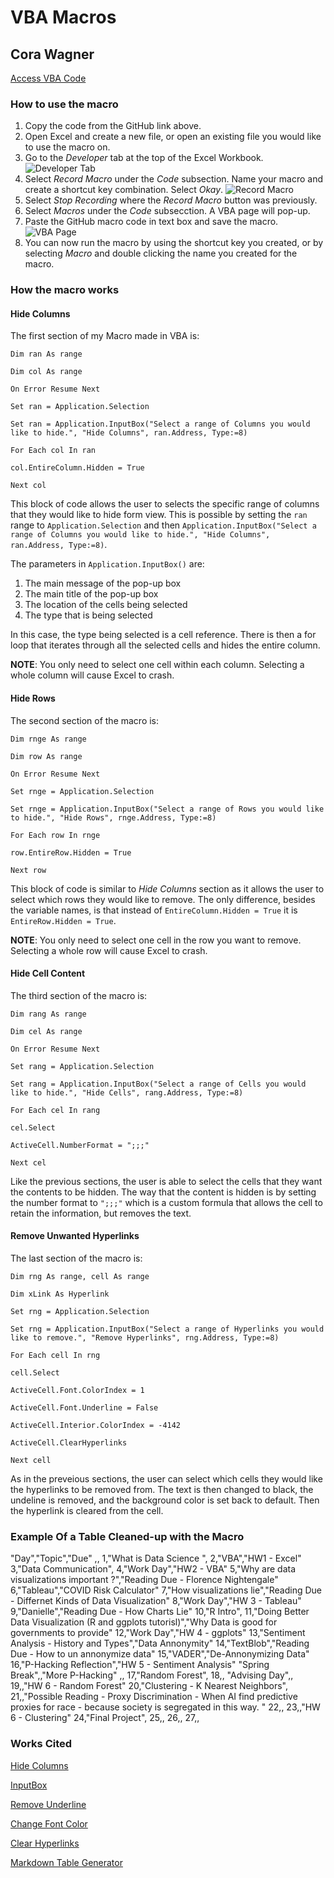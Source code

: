 # VBA Macros
## Cora Wagner

[Access VBA Code](https://github.com/CoraWagner/VBA/blob/4c92d580e2708a17d2b36338adc8a5b30a6afc44/MacrosCode)

### How to use the macro
1. Copy the code from the GitHub link above.
2. Open Excel and create a new file, or open an existing file you would like to use the macro on.
3. Go to the *Developer* tab at the top of the Excel Workbook. 
![Developer Tab](Developer.png)
4. Select *Record Macro* under the *Code* subsection. Name your macro and create a shortcut key combination. Select *Okay*. ![Record Macro](RecordMacro.png)
5. Select *Stop Recording* where the *Record Macro* button was previously.
6. Select *Macros* under the *Code* subsecction. A VBA page will pop-up.
7. Paste the GitHub macro code in text box and save the macro. ![VBA Page](VBA.png)
8. You can now run the macro by using the shortcut key you created, or by selecting *Macro* and double clicking the name you created for the macro.

### How the macro works
#### Hide Columns
The first section of my Macro made in VBA is:

`Dim ran As range`

`Dim col As range`

`On Error Resume Next`

`Set ran = Application.Selection`

`Set ran = Application.InputBox("Select a range of Columns you would like to hide.", "Hide Columns", ran.Address, Type:=8)`

`For Each col In ran`

`col.EntireColumn.Hidden = True`

`Next col`

This block of code allows the user to selects the specific range of columns that they would like to hide form view. This is possible by setting the `ran` range to `Application.Selection` and then `Application.InputBox("Select a range of Columns you would like to hide.", "Hide Columns", ran.Address, Type:=8)`. 

The parameters in `Application.InputBox()` are:
1. The main message of the pop-up box
2. The main title of the pop-up box
3. The location of the cells being selected
4. The type that is being selected

In this case, the type being selected is a cell reference. There is then a for loop that iterates through all the selected cells and hides the entire column. 

**NOTE**: You only need to select one cell within each column. Selecting a whole column will cause Excel to crash.

#### Hide Rows
The second section of the macro is:

`Dim rnge As range`

`Dim row As range`

`On Error Resume Next`

`Set rnge = Application.Selection`

`Set rnge = Application.InputBox("Select a range of Rows you would like to hide.", "Hide Rows", rnge.Address, Type:=8)`

`For Each row In rnge`

`row.EntireRow.Hidden = True`

`Next row`

This block of code is similar to *Hide Columns* section as it allows the user to select which rows they would like to remove. The only difference, besides the variable names, is that instead of `EntireColumn.Hidden = True` it is `EntireRow.Hidden = True`.

**NOTE**: You only need to select one cell in the row you want to remove. Selecting a whole row will cause Excel to crash.

#### Hide Cell Content
The third section of the macro is:

`Dim rang As range`

`Dim cel As range`

`On Error Resume Next`

`Set rang = Application.Selection`

`Set rang = Application.InputBox("Select a range of Cells you would like to hide.", "Hide Cells", rang.Address, Type:=8)`

`For Each cel In rang`

`cel.Select`

`ActiveCell.NumberFormat = ";;;"`

`Next cel`

Like the previous sections, the user is able to select the cells that they want the contents to be hidden. The way that the content is hidden is by setting the number format to `";;;"` which is a custom formula that allows the cell to retain the information, but removes the text.

#### Remove Unwanted Hyperlinks
The last section of the macro is:

`Dim rng As range, cell As range`

`Dim xLink As Hyperlink`

`Set rng = Application.Selection`

`Set rng = Application.InputBox("Select a range of Hyperlinks you would like to remove.", "Remove Hyperlinks", rng.Address, Type:=8)`

`For Each cell In rng`

`cell.Select`

`ActiveCell.Font.ColorIndex = 1`

`ActiveCell.Font.Underline = False`

`ActiveCell.Interior.ColorIndex = -4142`

`ActiveCell.ClearHyperlinks`

`Next cell`

As in the preveious sections, the user can select which cells they would like the hyperlinks to be removed from. The text is then changed to black, the undeline is removed, and the background color is set back to default. Then the hyperlink is cleared from the cell.

### Example Of a Table Cleaned-up with the Macro
															
"Day","Topic","Due"
,,
1,"What is Data Science ",
2,"VBA","HW1 - Excel"
3,"Data Communication",
4,"Work Day","HW2 - VBA"
5,"Why are data visualizations important ?","Reading Due - Florence Nightengale"
6,"Tableau","COVID Risk Calculator"
7,"How visualizations lie","Reading Due - Differnet Kinds of Data Visualization"
8,"Work Day","HW 3 - Tableau"
9,"Danielle","Reading Due - How Charts Lie"
10,"R Intro",
11,"Doing Better Data Visualization (R and ggplots tutorisl)","Why Data is good for governments to provide"
12,"Work Day","HW 4 - ggplots"
13,"Sentiment Analysis - History and Types","Data Annonymity"
14,"TextBlob","Reading Due - How to un annonymize data"
15,"VADER","De-Annonymizing Data"
16,"P-Hacking Reflection","HW 5 - Sentiment Analysis"
"Spring Break",,"More P-Hacking"
,,
17,"Random Forest",
18,,
"Advising Day",,
19,,"HW 6 - Random Forest"
20,"Clustering - K Nearest Neighbors",
21,,"Possible Reading - Proxy Discrimination - When AI find predictive proxies for race - because society is segregated in this way. "
22,,
23,,"HW 6 - Clustering"
24,"Final Project",
25,,
26,,
27,,											


### Works Cited
[Hide Columns](https://www.educba.com/vba-hide-columns/)

[InputBox](https://www.wallstreetmojo.com/vba-inputbox/)

[Remove Underline](https://software-solutions-online.com/excel-vba-underline-font-style/)

[Change Font Color](https://www.educba.com/vba-font-color/)

[Clear Hyperlinks](https://www.extendoffice.com/documents/excel/2221-excel-remove-hyperlink-without-removing-formatting.html#:~:text=In%20Excel%2C%20there%20is%20no%20direct%20way%20to,open%20the%20Microsoft%20Visual%20Basic%20for%20Applications%20window.)

[Markdown Table Generator](https://www.tablesgenerator.com/markdown_tables)
